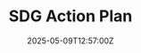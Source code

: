 ---
title: SDG Action Plan
linkTitle: SDG Action Plan
date: '2025-05-09T12:57:00Z'
weight: 1
description: Action plan for Sustainable Development Goals (SDGs) includes a message
  from the CEO, guiding principles, and priority SDGs, currently in review with high
  priority status.
draft: false
ref: sdg-action-plan
---